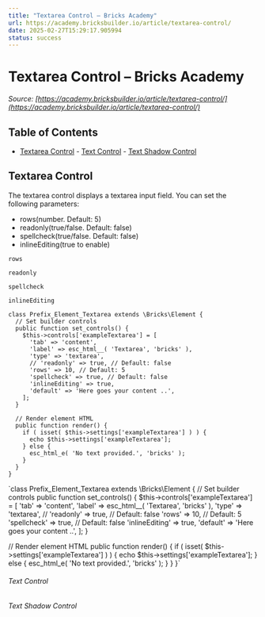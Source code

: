 ```yaml
---
title: "Textarea Control – Bricks Academy"
url: https://academy.bricksbuilder.io/article/textarea-control/
date: 2025-02-27T15:29:17.905994
status: success
---
```


# Textarea Control – Bricks Academy

*Source: [https://academy.bricksbuilder.io/article/textarea-control/](https://academy.bricksbuilder.io/article/textarea-control/)*

## Table of Contents

- [Textarea Control](#textarea-control)
        - [Text Control](#text-control)
        - [Text Shadow Control](#text-shadow-control)

## Textarea Control

The textarea control displays a textarea input field. You can set the following parameters:

- rows(number. Default: 5)
- readonly(true/false. Default: false)
- spellcheck(true/false. Default: false)
- inlineEditing(true to enable)

`rows`

`readonly`

`spellcheck`

`inlineEditing`

```
class Prefix_Element_Textarea extends \Bricks\Element {
  // Set builder controls
  public function set_controls() {
    $this->controls['exampleTextarea'] = [
      'tab' => 'content',
      'label' => esc_html__( 'Textarea', 'bricks' ),
      'type' => 'textarea',
      // 'readonly' => true, // Default: false
      'rows' => 10, // Default: 5
      'spellcheck' => true, // Default: false
      'inlineEditing' => true,
      'default' => 'Here goes your content ..',
    ];
  }

  // Render element HTML
  public function render() {
    if ( isset( $this->settings['exampleTextarea'] ) ) {
      echo $this->settings['exampleTextarea'];
    } else {
      esc_html_e( 'No text provided.', 'bricks' );
    }
  }
}
```

`class Prefix_Element_Textarea extends \Bricks\Element {
  // Set builder controls
  public function set_controls() {
    $this->controls['exampleTextarea'] = [
      'tab' => 'content',
      'label' => esc_html__( 'Textarea', 'bricks' ),
      'type' => 'textarea',
      // 'readonly' => true, // Default: false
      'rows' => 10, // Default: 5
      'spellcheck' => true, // Default: false
      'inlineEditing' => true,
      'default' => 'Here goes your content ..',
    ];
  }

  // Render element HTML
  public function render() {
    if ( isset( $this->settings['exampleTextarea'] ) ) {
      echo $this->settings['exampleTextarea'];
    } else {
      esc_html_e( 'No text provided.', 'bricks' );
    }
  }
}`

###### Text Control

###### Text Shadow Control

